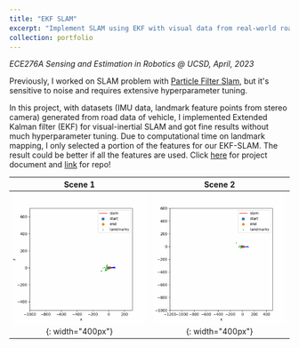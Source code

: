 ```yaml
---
title: "EKF SLAM"
excerpt: "Implement SLAM using EKF with visual data from real-world road data<br/><img src='/images/vislam.png' width='360'>"
collection: portfolio
---
```

*ECE276A Sensing and Estimation in Robotics @ UCSD, April, 2023*

Previously, I worked on SLAM problem with [Particle Filter Slam](/portfolio/project-1), but it's sensitive to noise and requires extensive hyperparameter tuning.

In this project, with datasets (IMU data, landmark feature points from stereo camera) generated from road data of vehicle, I implemented Extended Kalman filter (EKF) for visual-inertial SLAM and got fine results without much hyperparameter tuning. Due to computational time on landmark mapping, I only selected a portion of the features for our EKF-SLAM. The result could be better if all the features are used. Click [here](/files/vislam_report.pdf) for project document and [link](https://github.com/willson310116/ECE276A_PR3/tree/master) for repo!

| Scene 1    | Scene 2 |
| :--------: | :-------: |
| ![test](/gifs/vislam03.gif){: width="400px"}  | ![test](/gifs/vislam10.gif){: width="400px"}    |